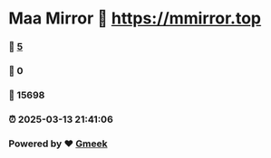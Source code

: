 # Maa Mirror :link: https://mmirror.top 
### :page_facing_up: [5](https://mmirror.top/tag.html) 
### :speech_balloon: 0 
### :hibiscus: 15698 
### :alarm_clock: 2025-03-13 21:41:06 
### Powered by :heart: [Gmeek](https://github.com/Meekdai/Gmeek)
